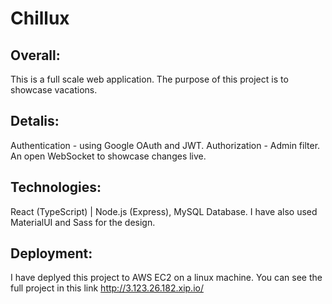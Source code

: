 # Chillux

## Overall:
This is a full scale web application.
The purpose of this project is to showcase vacations.

## Detalis:
Authentication - using Google OAuth and JWT.
Authorization - Admin filter.
An open WebSocket to showcase changes live.

## Technologies:
React (TypeScript) | Node.js (Express), MySQL Database.
I have also used MaterialUI and Sass for the design.

## Deployment:
I have deplyed this project to AWS EC2 on a linux machine.
You can see the full project in this link http://3.123.26.182.xip.io/
